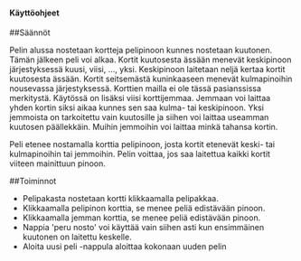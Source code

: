 #### Käyttöohjeet

##Säännöt

Pelin alussa nostetaan kortteja pelipinoon kunnes nostetaan kuutonen. 
Tämän jälkeen peli voi alkaa. Kortit kuutosesta ässään menevät keskipinoon
järjestyksessä kuusi, viisi, ..., yksi. Keskipinoon laitetaan neljä kertaa
kortit kuutosesta ässään. Kortit seitsemästä kuninkaaseen menevät kulmapinoihin
nousevassa järjestyksessä. Korttien mailla ei ole tässä pasianssissa merkitystä.
Käytössä on lisäksi viisi korttijemmaa. Jemmaan voi laittaa yhden kortin siksi
aikaa kunnes sen saa kulma- tai keskipinoon. Yksi jemmoista on tarkoitettu vain
kuutosille ja siihen voi laittaa useamman kuutosen päällekkäin. Muihin
jemmoihin voi laittaa minkä tahansa kortin.

Peli etenee nostamalla korttia pelipinoon, josta kortit etenevät keski- tai
kulmapinoihin tai jemmoihin. Pelin voittaa, jos saa laitettua kaikki kortit
viiteen mainittuun pinoon.

##Toiminnot

- Pelipakasta nostetaan kortti klikkaamalla pelipakkaa.
- Klikkaamalla pelipinon korttia, se menee peliä edistävään pinoon.
- Klikkaamalla jemman korttia, se menee peliä edistävään pinoon.
- Nappia 'peru nosto' voi käyttää vain siihen asti kun ensimmäinen kuutonen on laitettu keskelle.
- Aloita uusi peli -nappula aloittaa kokonaan uuden pelin
